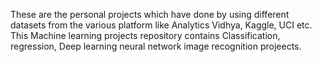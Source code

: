 These are the personal projects which have done by using different datasets from the various platform like Analytics Vidhya, Kaggle, UCI etc.
This Machine learning projects repository contains Classification, regression, Deep learning neural network image recognition projeects.
